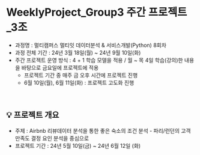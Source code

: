 # WeeklyProject_Group3 주간 프로젝트_3조

- 과정명 : 멀티캠퍼스 멀티잇 데이터분석 & 서비스개발(Python) 8회차
- 과정 전체 기간 : 24년 3월 18일(월) ~ 24년 9월 10일(화)
- 주간 프로젝트 운영 방식 : 4 + 1 학습 모델을 적용 / 월 ~ 목 4일 학습(강의)한 내용을 바탕으로 금요일에 프로젝트에 적용
  + 프로젝트 기간 중 매주 금 오후 시간에 프로젝트 진행
  + 6월 10일(월), 6월 11일(화) : 프로젝트 고도화 진행

<br />

## 💡 프로젝트 개요 
- 주제 : Airbnb 리뷰데이터 분석을 통한 좋은 숙소의 조건 분석 - 파리/런던의 고객 만족도 결정 요인 분석을 중심으로
- 프로젝트 기간 : 24년 5월 10일(금) ~ 24년 6월 12일 (화)
